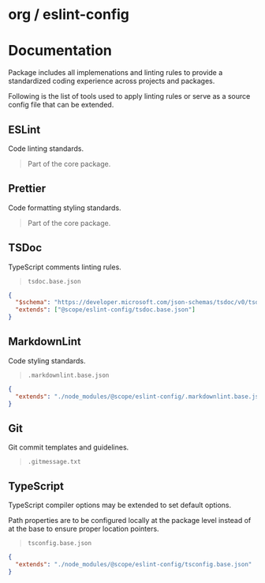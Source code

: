 # org / eslint-config

# Documentation

Package includes all implemenations and linting rules to provide a standardized
coding experience across projects and packages.

Following is the list of tools used to apply linting rules or serve as a source
config file that can be extended.

## ESLint

Code linting standards.

> Part of the core package.

## Prettier

Code formatting styling standards.

> Part of the core package.

## TSDoc

TypeScript comments linting rules.

> `tsdoc.base.json`

```json
{
  "$schema": "https://developer.microsoft.com/json-schemas/tsdoc/v0/tsdoc.schema.json",
  "extends": ["@scope/eslint-config/tsdoc.base.json"]
}
```

## MarkdownLint

Code styling standards.

> `.markdownlint.base.json`

```json
{
  "extends": "./node_modules/@scope/eslint-config/.markdownlint.base.json"
}
```

## Git

Git commit templates and guidelines.

> `.gitmessage.txt`

## TypeScript

TypeScript compiler options may be extended to set default options.

Path properties are to be configured locally at the package level instead of at
the base to ensure proper location pointers.

> `tsconfig.base.json`

```json
{
  "extends": "./node_modules/@scope/eslint-config/tsconfig.base.json"
}
```
